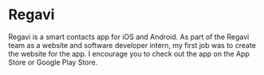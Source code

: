 # Regavi
Regavi is a smart contacts app for iOS and Android. As part of the Regavi team as a website and software developer intern, 
my first job was to create the website for the app. I encourage you to check out the app on the App Store or Google Play 
Store. 
